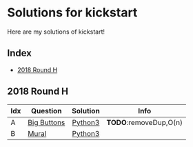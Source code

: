 # Solutions for kickstart

Here are my solutions of kickstart!


## Index

- [2018 Round H](#2018-Round-H)



## 2018 Round H

|Idx|Question|Solution|Info|
|---|--------|:-------:|:--------:|
|A|[Big Buttons](https://codejam.withgoogle.com/codejam/contest/dashboard?c=3324486)| [Python3](2018RoundH/solutionA.py)|**TODO**:removeDup,O(n)|
|B|[Mural](https://codejam.withgoogle.com/codejam/contest/3324486/dashboard#s=p1)| [Python3](2018RoundH/solutionB.py)||
